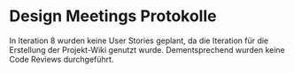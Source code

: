 # Design Meetings Protokolle
In Iteration 8 wurden keine User Stories geplant, da die Iteration für die Erstellung der Projekt-Wiki genutzt wurde. 
Dementsprechend wurden keine Code Reviews durchgeführt.